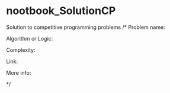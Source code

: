 # nootbook_SolutionCP
Solution to competitive programming problems
/*
Problem name: 

Algorithm or Logic: 

Complexity: 

Link:

More info:

*/
